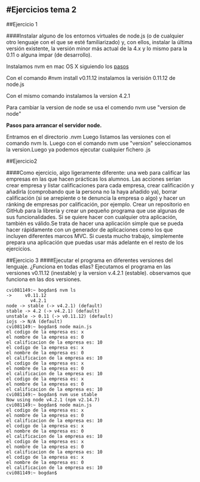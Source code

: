 #Ejercicios tema 2
--------
##Ejercicio 1

####Instalar alguno de los entornos virtuales de node.js (o de cualquier otro lenguaje con el que se esté familiarizado) y, con ellos, instalar la última versión existente, la versión minor más actual de la 4.x y lo mismo para la 0.11 o alguna impar (de desarrollo).

Instalamos nvm en mac OS X siguiendo los [pasos](http://blog.dynamicprogrammer.com/2014/02/18/installing-node-js-on-mac-osx.html)

Con el comando #nvm install v0.11.12 instalamos la verisión 0.11.12 de node.js

Con el mismo comando instalamos la version 4.2.1

Para cambiar la version de node se usa el comendo nvm use "version de node"

**Pasos para arrancar el servidor node.**

Entramos en el directorio .nvm
Luego listamos las versiones con el comando nvm ls. Luego  con el comando nvm use "version" seleccionamos la version.Luego ya podemos ejecutar cualquier fichero .js

##Ejercicio2
 
####Como ejercicio, algo ligeramente diferente: una web para calificar las empresas en las que hacen prácticas los alumnos. Las acciones serían crear empresa y listar calificaciones para cada empresa, crear calificación y añadirla (comprobando que la persona no la haya añadido ya), borrar calificación (si se arrepiente o te denuncia la empresa o algo) y hacer un ránking de empresas por calificación, por ejemplo. Crear un repositorio en GitHub para la librería y crear un pequeño programa que use algunas de sus funcionalidades. Si se quiere hacer con cualquier otra aplicación, también es válido.Se trata de hacer una aplicación simple que se pueda hacer rápidamente con un generador de aplicaciones como los que incluyen diferentes marcos MVC. Si cuesta mucho trabajo, simplemente prepara una aplicación que puedas usar más adelante en el resto de los ejercicios.

##Ejercicio 3
####Ejecutar el programa en diferentes versiones del lenguaje. ¿Funciona en todas ellas?
Ejecutamos el programa en las versiones v0.11.12 (inestable) y la version v.4.2.1 (estable). observamos que funciona en las dos versiones.

~~~
cvi081149:~ bogdan$ nvm ls
->     v0.11.12
         v4.2.1
node -> stable (-> v4.2.1) (default)
stable -> 4.2 (-> v4.2.1) (default)
unstable -> 0.11 (-> v0.11.12) (default)
iojs -> N/A (default)
cvi081149:~ bogdan$ node main.js 
el codigo de la empresa es: x
el nombre de la empresa es: 0
el calificacion de la empresa es: 10
el codigo de la empresa es: x
el nombre de la empresa es: 0
el calificacion de la empresa es: 10
el codigo de la empresa es: x
el nombre de la empresa es: 0
el calificacion de la empresa es: 10
el codigo de la empresa es: x
el nombre de la empresa es: 0
el calificacion de la empresa es: 10
cvi081149:~ bogdan$ nvm use stable
Now using node v4.2.1 (npm v2.14.7)
cvi081149:~ bogdan$ node main.js 
el codigo de la empresa es: x
el nombre de la empresa es: 0
el calificacion de la empresa es: 10
el codigo de la empresa es: x
el nombre de la empresa es: 0
el calificacion de la empresa es: 10
el codigo de la empresa es: x
el nombre de la empresa es: 0
el calificacion de la empresa es: 10
el codigo de la empresa es: x
el nombre de la empresa es: 0
el calificacion de la empresa es: 10
cvi081149:~ bogdan$ 
~~~





